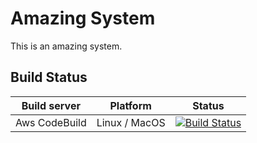 # Amazing System
This is an amazing system.

## Build Status
| Build server  | Platform       | Status      |
|---------------|----------------|-------------|
| Aws CodeBuild | Linux / MacOS  |[![Build Status](https://codebuild.us-east-2.amazonaws.com/badges?uuid=eyJlbmNyeXB0ZWREYXRhIjoiWEMvVFlTbElaWjZIdHpjRFhHVjRZc1ZIVmZ2L3lPSnpmbmp5TmdwRWY3ZEVKTG03cHFoMVl5MWorSUorOGZUNWk4aGc5ME9JUS9jWWNsQWU0aXNoM2hjPSIsIml2UGFyYW1ldGVyU3BlYyI6IlVxaGQ3Q2pnTDA2SUdXMlIiLCJtYXRlcmlhbFNldFNlcmlhbCI6MX0%3D&branch=master)](http://dev.expertseeking.com) |